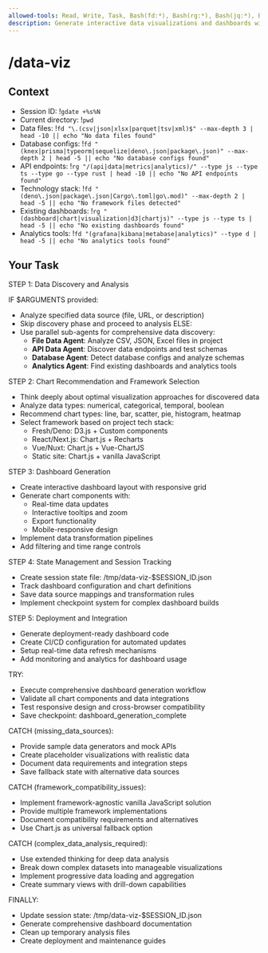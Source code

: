 ```yaml
---
allowed-tools: Read, Write, Task, Bash(fd:*), Bash(rg:*), Bash(jq:*), Bash(gdate:*)
description: Generate interactive data visualizations and dashboards with intelligent chart selection
---
```


# /data-viz

## Context

- Session ID: !`gdate +%s%N`
- Current directory: !`pwd`
- Data files: !`fd "\.(csv|json|xlsx|parquet|tsv|xml)$" --max-depth 3 | head -10 || echo "No data files found"`
- Database configs: !`fd "(knex|prisma|typeorm|sequelize|deno\.json|package\.json)" --max-depth 2 | head -5 || echo "No database configs found"`
- API endpoints: !`rg "/(api|data|metrics|analytics)/" --type js --type ts --type go --type rust | head -10 || echo "No API endpoints found"`
- Technology stack: !`fd "(deno\.json|package\.json|Cargo\.toml|go\.mod)" --max-depth 2 | head -5 || echo "No framework files detected"`
- Existing dashboards: !`rg "(dashboard|chart|visualization|d3|chartjs)" --type js --type ts | head -5 || echo "No existing dashboards found"`
- Analytics tools: !`fd "(grafana|kibana|metabase|analytics)" --type d | head -5 || echo "No analytics tools found"`

## Your Task

STEP 1: Data Discovery and Analysis

IF $ARGUMENTS provided:

- Analyze specified data source (file, URL, or description)
- Skip discovery phase and proceed to analysis
  ELSE:
- Use parallel sub-agents for comprehensive data discovery:
  - **File Data Agent**: Analyze CSV, JSON, Excel files in project
  - **API Data Agent**: Discover data endpoints and test schemas
  - **Database Agent**: Detect database configs and analyze schemas
  - **Analytics Agent**: Find existing dashboards and analytics tools

STEP 2: Chart Recommendation and Framework Selection

- Think deeply about optimal visualization approaches for discovered data
- Analyze data types: numerical, categorical, temporal, boolean
- Recommend chart types: line, bar, scatter, pie, histogram, heatmap
- Select framework based on project tech stack:
  - Fresh/Deno: D3.js + Custom components
  - React/Next.js: Chart.js + Recharts
  - Vue/Nuxt: Chart.js + Vue-ChartJS
  - Static site: Chart.js + vanilla JavaScript

STEP 3: Dashboard Generation

- Create interactive dashboard layout with responsive grid
- Generate chart components with:
  - Real-time data updates
  - Interactive tooltips and zoom
  - Export functionality
  - Mobile-responsive design
- Implement data transformation pipelines
- Add filtering and time range controls

STEP 4: State Management and Session Tracking

- Create session state file: /tmp/data-viz-$SESSION_ID.json
- Track dashboard configuration and chart definitions
- Save data source mappings and transformation rules
- Implement checkpoint system for complex dashboard builds

STEP 5: Deployment and Integration

- Generate deployment-ready dashboard code
- Create CI/CD configuration for automated updates
- Setup real-time data refresh mechanisms
- Add monitoring and analytics for dashboard usage

TRY:

- Execute comprehensive dashboard generation workflow
- Validate all chart components and data integrations
- Test responsive design and cross-browser compatibility
- Save checkpoint: dashboard_generation_complete

CATCH (missing_data_sources):

- Provide sample data generators and mock APIs
- Create placeholder visualizations with realistic data
- Document data requirements and integration steps
- Save fallback state with alternative data sources

CATCH (framework_compatibility_issues):

- Implement framework-agnostic vanilla JavaScript solution
- Provide multiple framework implementations
- Document compatibility requirements and alternatives
- Use Chart.js as universal fallback option

CATCH (complex_data_analysis_required):

- Use extended thinking for deep data analysis
- Break down complex datasets into manageable visualizations
- Implement progressive data loading and aggregation
- Create summary views with drill-down capabilities

FINALLY:

- Update session state: /tmp/data-viz-$SESSION_ID.json
- Generate comprehensive dashboard documentation
- Clean up temporary analysis files
- Create deployment and maintenance guides
